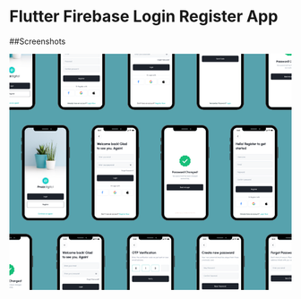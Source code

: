 # Flutter Firebase Login Register App

##Screenshots

![](https://github.com/ahmettopak/FlutterLoginRegisterApp/blob/main/ProjectImage.png)